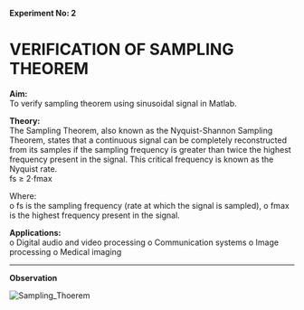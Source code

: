 **Experiment No: 2**

# **VERIFICATION OF SAMPLING THEOREM**

**Aim:**<br>
To verify sampling theorem using sinusoidal signal in Matlab.

**Theory:**<br>
The Sampling Theorem, also known as the Nyquist-Shannon Sampling Theorem, states that a
continuous signal can be completely reconstructed from its samples if the sampling frequency
is greater than twice the highest frequency present in the signal. This critical frequency is
known as the Nyquist rate.<br>
                                        fs ≥ 2⋅fmax

Where:<br>
o fs is the sampling frequency (rate at which the signal is sampled),
o fmax is the highest frequency present in the signal.

**Applications:**<br>
o Digital audio and video processing
o Communication systems
o Image processing
o Medical imaging

***
**Observation**


![Sampling_Thoerem](https://github.com/user-attachments/assets/9fa46d71-a078-4775-b812-e5c6755fcb46)




